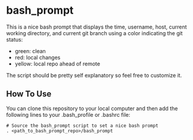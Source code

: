 bash_prompt
===========

This is a nice bash prompt that displays the time, username, host,
current working directory, and current git branch using a color
indicating the git status:

* green: clean
* red: local changes
* yellow: local repo ahead of remote

The script should be pretty self explanatory so feel free to customize it.

## How To Use
You can clone this repository to your local computer and then add the following 
lines to your .bash_profile or .bashrc file:

    # Source the bash_prompt script to set a nice bash prompt
    . <path_to_bash_prompt_repo>/bash_prompt
